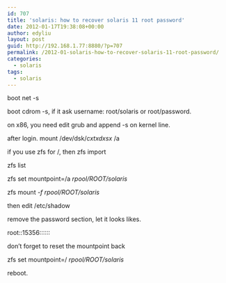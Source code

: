 ```yaml
---
id: 707
title: 'solaris: how to recover solaris 11 root password'
date: 2012-01-17T19:38:08+00:00
author: edyliu
layout: post
guid: http://192.168.1.77:8880/?p=707
permalink: /2012-01-solaris-how-to-recover-solaris-11-root-password/
categories:
  - solaris
tags:
  - solaris
---
```

boot net -s
  
boot cdrom -s, if it ask username: root/solaris or root/password.

on x86, you need edit grub and append -s on kernel line.

after login. mount /dev/dsk/_cxtxdxsx_ /a

if you use zfs for /, then zfs import
  
zfs list
  
zfs set mountpoint=/a _rpool/ROOT/solaris_
  
zfs mount _-f rpool/ROOT/solaris_
  
then edit /etc/shadow
  
remove the password section, let it looks likes.
  
root::15356::::::

don&#8217;t forget to reset the mountpoint back
  
zfs set mountpoint=/ _rpool/ROOT/solaris_

reboot.